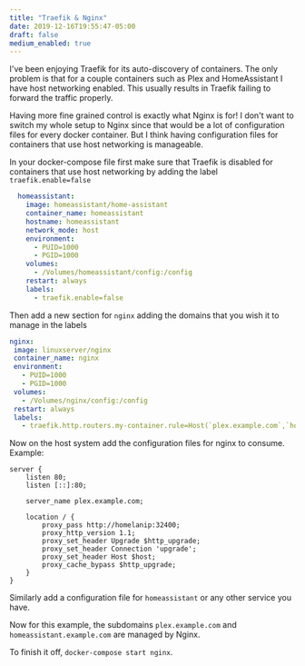 ```yaml
---
title: "Traefik & Nginx"
date: 2019-12-16T19:55:47-05:00
draft: false
medium_enabled: true
---
```


I've been enjoying Traefik for its auto-discovery of containers. The only problem is that for a couple containers such as Plex and HomeAssistant I have host networking enabled. This usually results in Traefik failing to forward the traffic properly.

Having more fine grained control is exactly what Nginx is for!  I don't want to switch my whole setup to Nginx since that would be a lot of configuration files for every docker container. But I think having configuration files for containers that use host networking is manageable.

In your docker-compose file first make sure that Traefik is disabled for containers that use host networking by adding the label `traefik.enable=false`

```yaml
  homeassistant:
    image: homeassistant/home-assistant
    container_name: homeassistant
    hostname: homeassistant
    network_mode: host
    environment:
      - PUID=1000
      - PGID=1000
    volumes:
      - /Volumes/homeassistant/config:/config
    restart: always
    labels:
      - traefik.enable=false
```

Then add a new section for `nginx` adding the domains that you wish it to manage in the labels

```yaml
nginx:
 image: linuxserver/nginx
 container_name: nginx
 environment:
   - PUID=1000
   - PGID=1000
 volumes:
   - /Volumes/nginx/config:/config
 restart: always
 labels:
   - traefik.http.routers.my-container.rule=Host(`plex.example.com`,`homeassistant.example.com`)
```

Now on the host system add the configuration files for nginx to consume. Example:

```nginx
server {
    listen 80;
    listen [::]:80;

    server_name plex.example.com;

    location / {
        proxy_pass http://homelanip:32400;
        proxy_http_version 1.1;
        proxy_set_header Upgrade $http_upgrade;
        proxy_set_header Connection 'upgrade';
        proxy_set_header Host $host;
        proxy_cache_bypass $http_upgrade;
    }
}
```

Similarly add a configuration file for `homeassistant` or any other service you have.

Now for this example, the subdomains `plex.example.com` and `homeassistant.example.com` are managed by Nginx.

To finish it off, `docker-compose start nginx`.

